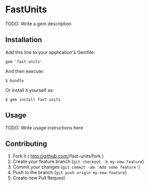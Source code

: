 # FastUnits

TODO: Write a gem description

## Installation

Add this line to your application's Gemfile:

    gem 'fast-units'

And then execute:

    $ bundle

Or install it yourself as:

    $ gem install fast-units

## Usage

TODO: Write usage instructions here

## Contributing

1. Fork it ( http://github.com/<my-github-username>/fast-units/fork )
2. Create your feature branch (`git checkout -b my-new-feature`)
3. Commit your changes (`git commit -am 'Add some feature'`)
4. Push to the branch (`git push origin my-new-feature`)
5. Create new Pull Request
